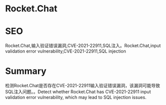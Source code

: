 # Rocket.Chat
# SEO
Rocket.Chat,输入验证错误漏洞,CVE-2021-22911,SQL注入。Rocket.Chat,input validation error vulnerability,CVE-2021-22911,SQL injection
# Summary
检测Rocket.Chat是否存在CVE-2021-22911输入验证错误漏洞，该漏洞可能导致SQL注入问题。。Detect whether Rocket.Chat has CVE-2021-22911 input validation error vulnerability, which may lead to SQL injection issues.
